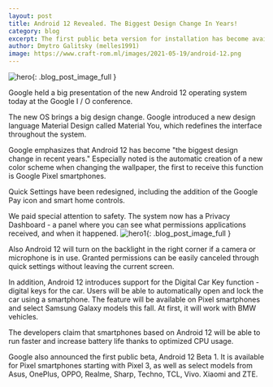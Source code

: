 ```yaml
---
layout: post
title: Android 12 Revealed. The Biggest Design Change In Years!
category: blog
excerpt: The first public beta version for installation has become available, smartphones from 11 manufacturers are supported
author: Dmytro Galitsky (melles1991)
image: https://www.craft-rom.ml/images/2021-05-19/android-12.png
---
```


![hero]({{page.image}}){: .blog_post_image_full }

Google held a big presentation of the new Android 12 operating system today at the Google I / O conference.

The new OS brings a big design change. Google introduced a new design language Material Design called Material You, which redefines the interface throughout the system.

Google emphasizes that Android 12 has become "the biggest design change in recent years." Especially noted is the automatic creation of a new color scheme when changing the wallpaper, the first to receive this function is Google Pixel smartphones.

Quick Settings have been redesigned, including the addition of the Google Pay icon and smart home controls.

We paid special attention to safety. The system now has a Privacy Dashboard - a panel where you can see what permissions applications received, and when it happened.
![hero1](https://www.craft-rom.ml/images/2021-05-19/android-12-1.png){: .blog_post_image_full }

Also Android 12 will turn on the backlight in the right corner if a camera or microphone is in use. Granted permissions can be easily canceled through quick settings without leaving the current screen.

In addition, Android 12 introduces support for the Digital Car Key function - digital keys for the car. Users will be able to automatically open and lock the car using a smartphone. The feature will be available on Pixel smartphones and select Samsung Galaxy models this fall. At first, it will work with BMW vehicles.

The developers claim that smartphones based on Android 12 will be able to run faster and increase battery life thanks to optimized CPU usage.

Google also announced the first public beta, Android 12 Beta 1. It is available for Pixel smartphones starting with Pixel 3, as well as select models from Asus, OnePlus, OPPO, Realme, Sharp, Techno, TCL, Vivo. Xiaomi and ZTE.
